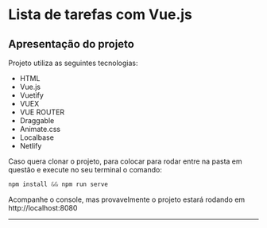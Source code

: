 # Lista de tarefas com Vue.js

## Apresentação do projeto
Projeto utiliza as seguintes tecnologias:

- HTML
- Vue.js
- Vuetify
- VUEX
- VUE ROUTER
- Draggable
- Animate.css
- Localbase
- Netlify

Caso quera clonar o projeto, para colocar para rodar entre na pasta em questão e execute no seu terminal o comando:
~~~javascript
npm install && npm run serve
~~~
Acompanhe o console, mas provavelmente o projeto estará rodando em http://localhost:8080

<hr>